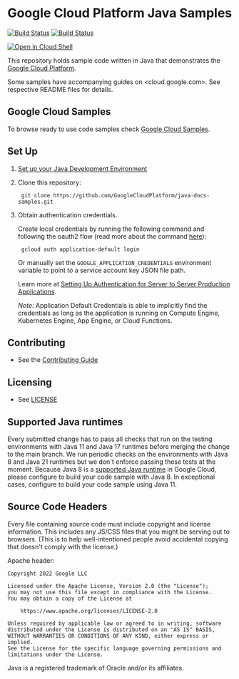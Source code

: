 # Google Cloud Platform Java Samples

[![Build Status][java-11-badge]][java-11-link] [![Build
Status][java-17-badge]][java-17-link]

<a href="https://console.cloud.google.com/cloudshell/open?git_repo=https://github.com/GoogleCloudPlatform/java-docs-samples&page=editor&open_in_editor=README.md">
<img alt="Open in Cloud Shell" src ="http://gstatic.com/cloudssh/images/open-btn.png"></a>

This repository holds sample code written in Java that demonstrates the
[Google Cloud Platform](https://cloud.google.com/docs/).

Some samples have accompanying guides on <cloud.google.com>. See respective
README files for details.

## Google Cloud Samples

To browse ready to use code samples check [Google Cloud Samples](https://cloud.google.com/docs/samples?l=java).

## Set Up

1. [Set up your Java Development Environment](https://cloud.google.com/java/docs/setup)

1. Clone this repository:

        git clone https://github.com/GoogleCloudPlatform/java-docs-samples.git

1. Obtain authentication credentials.

    Create local credentials by running the following command and following the
    oauth2 flow (read more about the command [here][auth_command]):

        gcloud auth application-default login

    Or manually set the `GOOGLE_APPLICATION_CREDENTIALS` environment variable
    to point to a service account key JSON file path.

    Learn more at [Setting Up Authentication for Server to Server Production Applications][ADC].

    *Note:* Application Default Credentials is able to implicitly find the credentials as long as the application is running on Compute Engine, Kubernetes Engine, App Engine, or Cloud Functions.

## Contributing

* See the [Contributing Guide](CONTRIBUTING.md)

## Licensing

* See [LICENSE](LICENSE)

## Supported Java runtimes

Every submitted change has to pass all checks that run on the testing environments with Java 11 and Java 17 runtimes before merging the change to the main branch.
We run periodic checks on the environments with Java 8 and Java 21 runtimes but we don't enforce passing these tests at the moment.
Because Java 8 is a [supported Java runtime][supported_runtimes] in Google Cloud, please configure to build your code sample with Java 8.
In exceptional cases, configure to build your code sample using Java 11.

[supported_runtimes]: https://cloud.google.com/java/docs/supported-java-versions

## Source Code Headers

Every file containing source code must include copyright and license
information. This includes any JS/CSS files that you might be serving out to
browsers. (This is to help well-intentioned people avoid accidental copying that
doesn't comply with the license.)

Apache header:

    Copyright 2022 Google LLC

    Licensed under the Apache License, Version 2.0 (the "License");
    you may not use this file except in compliance with the License.
    You may obtain a copy of the License at

        https://www.apache.org/licenses/LICENSE-2.0

    Unless required by applicable law or agreed to in writing, software
    distributed under the License is distributed on an "AS IS" BASIS,
    WITHOUT WARRANTIES OR CONDITIONS OF ANY KIND, either express or implied.
    See the License for the specific language governing permissions and
    limitations under the License.

[ADC]: https://developers.google.com/identity/protocols/application-default-credentials
[auth_command]: https://cloud.google.com/sdk/gcloud/reference/beta/auth/application-default/login
[java-8-badge]:
https://storage.googleapis.com/cloud-devrel-kokoro-resources/java/badges/java-docs-samples-8.svg
[java-8-link]:
https://storage.googleapis.com/cloud-devrel-kokoro-resources/java/badges/java-docs-samples-8.html
[java-11-badge]:
https://storage.googleapis.com/cloud-devrel-kokoro-resources/java/badges/java-docs-samples-11.svg
[java-11-link]:
https://storage.googleapis.com/cloud-devrel-kokoro-resources/java/badges/java-docs-samples-11.html
[java-17-badge]:
https://storage.googleapis.com/cloud-devrel-kokoro-resources/java/badges/java-docs-samples-17.svg
[java-17-link]:
https://storage.googleapis.com/cloud-devrel-kokoro-resources/java/badges/java-docs-samples-17.html

Java is a registered trademark of Oracle and/or its affiliates.
